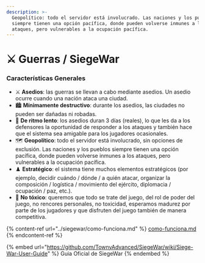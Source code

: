 ```yaml
---
description: >-
  Geopolítico: todo el servidor está involucrado. Las naciones y los pueblos
  siempre tienen una opción pacífica, donde pueden volverse inmunes a los
  ataques, pero vulnerables a la ocupación pacífica.
---
```


# ⚔ Guerras / SiegeWar

### Características Generales

* ⚔️ **Asedios**: las guerras se llevan a cabo mediante asedios. Un asedio ocurre cuando una nación ataca una ciudad.&#x20;
* 🏙️ **Mínimamente destructivo**: durante los asedios, las ciudades no pueden ser dañadas ni robadas.&#x20;
* 🚶 **De ritmo lento**: los asedios duran 3 días (reales), lo que les da a los defensores la oportunidad de responder a los ataques y también hace que el sistema sea amigable para los jugadores ocasionales.&#x20;
* 🗺️ **Geopolítico**: todo el servidor está involucrado, sin opciones de exclusión. Las naciones y los pueblos siempre tienen una opción pacífica, donde pueden volverse inmunes a los ataques, pero vulnerables a la ocupación pacífica.&#x20;
* ♟️ **Estratégico**: el sistema tiene muchos elementos estratégicos (por ejemplo, decidir cuándo / dónde / a quién atacar, organizar la composición / logística / movimiento del ejército, diplomacia / ocupación / paz, etc.).
* 🍎 **No tóxico**: queremos que todo se trate del juego, del rol de poder del juego, no rencores personales, no toxicidad, esperamos madurez por parte de los jugadores y que disfruten del juego también de manera competitiva.

{% content-ref url="../siegewar/como-funciona.md" %}
[como-funciona.md](../siegewar/como-funciona.md)
{% endcontent-ref %}

{% embed url="https://github.com/TownyAdvanced/SiegeWar/wiki/Siege-War-User-Guide" %}
Guia Oficial de SiegeWar
{% endembed %}
